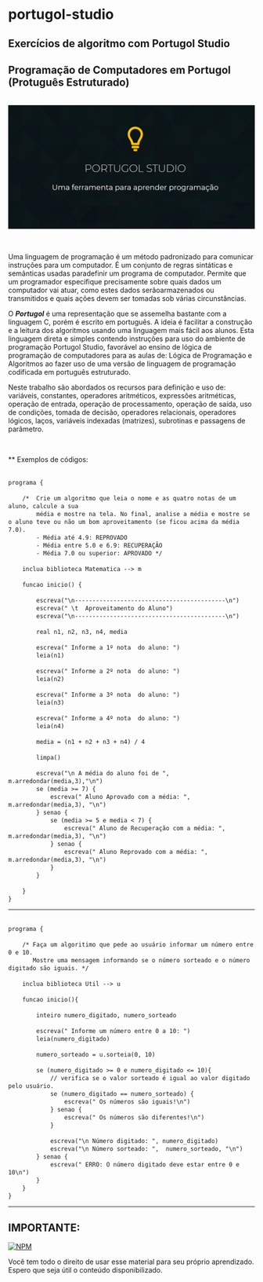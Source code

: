 # portugol-studio

## Exercícios de algoritmo com Portugol Studio


 ## Programação de Computadores em Portugol (Protuguês Estruturado) 


<br><img src="logo.jpg" alt="logo python no formato png">

<br><p>Uma linguagem de programação é um método padronizado para comunicar instruções para um computador. É um conjunto de regras sintáticas e semânticas usadas paradefinir um programa de computador. Permite que um programador especifique precisamente sobre quais dados um computador vai atuar, como estes dados serãoarmazenados ou transmitidos e quais ações devem ser tomadas sob várias circunstâncias.

O _**Portugol**_ é uma representação que se assemelha bastante com a linguagem C, porém é escrito em português. A ideia é facilitar a construção e a leitura dos algoritmos usando uma linguagem mais fácil aos alunos. Esta linguagem direta e simples contendo instruções para uso do ambiente de programação Portugol Studio, favorável ao ensino de lógica de programação de computadores para as aulas de: Lógica de Programação e Algoritmos ao fazer uso de uma versão de linguagem de programação codificada em português estruturado.

Neste trabalho são abordados os recursos para definição e uso de: variáveis, constantes, operadores aritméticos, expressões aritméticas, operação de entrada, operação de processamento, operação de saída, uso de condições, tomada de decisão, operadores relacionais, operadores lógicos, laços, variáveis indexadas (matrizes), subrotinas e passagens de parâmetro.</p><br>

** Exemplos de códigos:

```portugol

programa {
	
	/*  Crie um algoritmo que leia o nome e as quatro notas de um aluno, calcule a sua
	    média e mostre na tela. No final, analise a média e mostre se o aluno teve ou não um bom aproveitamento (se ficou acima da média 7.0).
        - Média até 4.9: REPROVADO
        - Média entre 5.0 e 6.9: RECUPERAÇÃO
        - Média 7.0 ou superior: APROVADO */

	inclua biblioteca Matematica --> m
	 
	funcao inicio() {

		escreva("\n-------------------------------------------\n")
		escreva(" \t  Aproveitamento do Aluno")
		escreva("\n-------------------------------------------\n")

		real n1, n2, n3, n4, media

		escreva(" Informe a 1º nota  do aluno: ")
		leia(n1)
		
		escreva(" Informe a 2º nota  do aluno: ")
		leia(n2)
		
		escreva(" Informe a 3º nota  do aluno: ")
		leia(n3)
		
		escreva(" Informe a 4º nota  do aluno: ")
		leia(n4)

		media = (n1 + n2 + n3 + n4) / 4

		limpa()

		escreva("\n A média do aluno foi de ", m.arredondar(media,3),"\n")
		se (media >= 7) {
			escreva(" Aluno Aprovado com a média: ", m.arredondar(media,3), "\n")
		} senao {
			se (media >= 5 e media < 7) {
				escreva(" Aluno de Recuperação com a média: ", m.arredondar(media,3), "\n")
			} senao {
				escreva(" Aluno Reprovado com a média: ", m.arredondar(media,3), "\n")
			}
		}
		
	}		
}

```

***

```portugol

programa {

	/* Faça um algoritimo que pede ao usuário informar um número entre 0 e 10.
	   Mostre uma mensagem informando se o número sorteado e o número digitado são iguais. */
	
	inclua biblioteca Util --> u 
	
	funcao inicio(){
		
		inteiro numero_digitado, numero_sorteado
		
		escreva(" Informe um número entre 0 a 10: ")
		leia(numero_digitado)

		numero_sorteado = u.sorteia(0, 10)

		se (numero_digitado >= 0 e numero_digitado <= 10){
			// verifica se o valor sorteado é igual ao valor digitado pelo usuário. 
			se (numero_digitado == numero_sorteado) {
				escreva(" Os números são iguais!\n")
			} senao {
				escreva(" Os números são diferentes!\n")
			}
			
			escreva("\n Número digitado: ", numero_digitado)
			escreva("\n Número sorteado: ",  numero_sorteado, "\n")
		} senao {
			escreva(" ERRO: O número digitado deve estar entre 0 e 10\n")
		}
	}
}
```

***

## IMPORTANTE:
 

 [![NPM](https://img.shields.io/npm/l/react)](https://github.com/RonaldoBento/portugol-studio/blob/main/LICENSE) 
 
 <p>Você tem todo o direito de usar esse material para seu próprio aprendizado. Espero que seja útil o conteúdo disponibilizado.</p><br>
